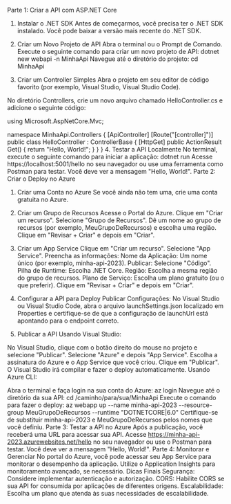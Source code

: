 Parte 1: Criar a API com ASP.NET Core
1. Instalar o .NET SDK
Antes de começarmos, você precisa ter o .NET SDK instalado. Você pode baixar a versão mais recente do .NET SDK.

2. Criar um Novo Projeto de API
Abra o terminal ou o Prompt de Comando.
Execute o seguinte comando para criar um novo projeto de API:
dotnet new webapi -n MinhaApi
Navegue até o diretório do projeto:
cd MinhaApi
3. Criar um Controller Simples
Abra o projeto em seu editor de código favorito (por exemplo, Visual Studio, Visual Studio Code).

No diretório Controllers, crie um novo arquivo chamado HelloController.cs e adicione o seguinte código:

using Microsoft.AspNetCore.Mvc;

namespace MinhaApi.Controllers
{
    [ApiController]
    [Route("[controller]")]
    public class HelloController : ControllerBase
    {
        [HttpGet]
        public ActionResult<string> Get()
        {
            return "Hello, World!";
        }
    }
}
4. Testar a API Localmente
No terminal, execute o seguinte comando para iniciar a aplicação:
dotnet run
Acesse https://localhost:5001/hello no seu navegador ou use uma ferramenta como Postman para testar. Você deve ver a mensagem "Hello, World!".
Parte 2: Criar o Deploy no Azure
1. Criar uma Conta no Azure
Se você ainda não tem uma, crie uma conta gratuita no Azure.

2. Criar um Grupo de Recursos
Acesse o Portal do Azure.
Clique em "Criar um recurso".
Selecione "Grupo de Recursos".
Dê um nome ao grupo de recursos (por exemplo, MeuGrupoDeRecursos) e escolha uma região.
Clique em "Revisar + Criar" e depois em "Criar".
3. Criar um App Service
Clique em "Criar um recurso".
Selecione "App Service".
Preencha as informações:
Nome da Aplicação: Um nome único (por exemplo, minha-api-2023).
Publicar: Selecione "Código".
Pilha de Runtime: Escolha .NET Core.
Região: Escolha a mesma região do grupo de recursos.
Plano de Serviço: Escolha um plano gratuito (ou o que preferir).
Clique em "Revisar + Criar" e depois em "Criar".
4. Configurar a API para Deploy
Publicar Configurações: No Visual Studio ou Visual Studio Code, abra o arquivo launchSettings.json localizado em Properties e certifique-se de que a configuração de launchUrl está apontando para o endpoint correto.
5. Publicar a API
Usando Visual Studio:

No Visual Studio, clique com o botão direito do mouse no projeto e selecione "Publicar".
Selecione "Azure" e depois "App Service".
Escolha a assinatura do Azure e o App Service que você criou.
Clique em "Publicar". O Visual Studio irá compilar e fazer o deploy automaticamente.
Usando Azure CLI:

Abra o terminal e faça login na sua conta do Azure:
az login
Navegue até o diretório da sua API:
cd /caminho/para/sua/MinhaApi
Execute o comando para fazer o deploy:
az webapp up --name minha-api-2023 --resource-group MeuGrupoDeRecursos --runtime "DOTNETCORE|6.0"
Certifique-se de substituir minha-api-2023 e MeuGrupoDeRecursos pelos nomes que você definiu.
Parte 3: Testar a API no Azure
Após a publicação, você receberá uma URL para acessar sua API.
Acesse https://minha-api-2023.azurewebsites.net/hello no seu navegador ou use o Postman para testar. Você deve ver a mensagem "Hello, World!".
Parte 4: Monitorar e Gerenciar
No portal do Azure, você pode acessar seu App Service para monitorar o desempenho da aplicação.
Utilize o Application Insights para monitoramento avançado, se necessário.
Dicas Finais
Segurança: Considere implementar autenticação e autorização.
CORS: Habilite CORS se sua API for consumida por aplicações de diferentes origens.
Escalabilidade: Escolha um plano que atenda às suas necessidades de escalabilidade.
